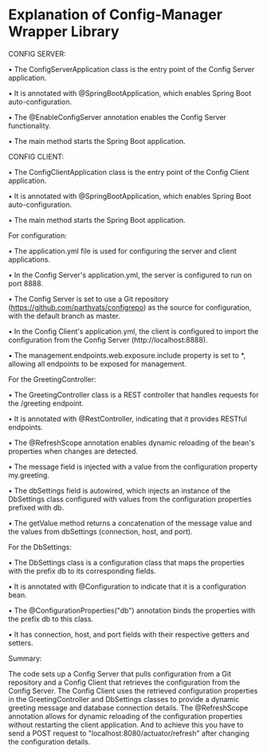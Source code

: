 # Explanation of Config-Manager Wrapper Library

CONFIG SERVER:

• The ConfigServerApplication class is the entry point of the Config Server application.

• It is annotated with @SpringBootApplication, which enables Spring Boot auto-configuration.

• The @EnableConfigServer annotation enables the Config Server functionality.

• The main method starts the Spring Boot application.



CONFIG CLIENT:

• The ConfigClientApplication class is the entry point of the Config Client application.

• It is annotated with @SpringBootApplication, which enables Spring Boot auto-configuration.

• The main method starts the Spring Boot application.


For configuration:

• The application.yml file is used for configuring the server and client applications.

• In the Config Server's application.yml, the server is configured to run on port 8888.

• The Config Server is set to use a Git repository (https://github.com/parthvats/configrepo) as the source for configuration, with the default branch as master.

• In the Config Client's application.yml, the client is configured to import the configuration from the Config Server (http://localhost:8888).

• The management.endpoints.web.exposure.include property is set to *, allowing all endpoints to be exposed for management.


For the GreetingController:

• The GreetingController class is a REST controller that handles requests for the /greeting endpoint.

• It is annotated with @RestController, indicating that it provides RESTful endpoints.

• The @RefreshScope annotation enables dynamic reloading of the bean's properties when changes are detected.

• The message field is injected with a value from the configuration property my.greeting.

• The dbSettings field is autowired, which injects an instance of the DbSettings class configured with values from the configuration properties prefixed with db.

• The getValue method returns a concatenation of the message value and the values from dbSettings (connection, host, and port).


For the DbSettings:

• The DbSettings class is a configuration class that maps the properties with the prefix db to its corresponding fields.

• It is annotated with @Configuration to indicate that it is a configuration bean.

• The @ConfigurationProperties("db") annotation binds the properties with the prefix db to this class.

• It has connection, host, and port fields with their respective getters and setters.


Summary:

The code sets up a Config Server that pulls configuration from a Git repository and a Config Client that retrieves the configuration from the Config Server. The Config Client uses the retrieved configuration properties in the GreetingController and DbSettings classes to provide a dynamic greeting message and database connection details. The @RefreshScope annotation allows for dynamic reloading of the configuration properties without restarting the client application. And to achieve this you have to send a POST request to "localhost:8080/actuator/refresh" after changing the configuration details.

